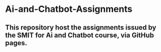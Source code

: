 # Ai-and-Chatbot-Assignments
## This repository host the assignments issued by the SMIT for Ai and Chatbot course, via GitHub pages.
